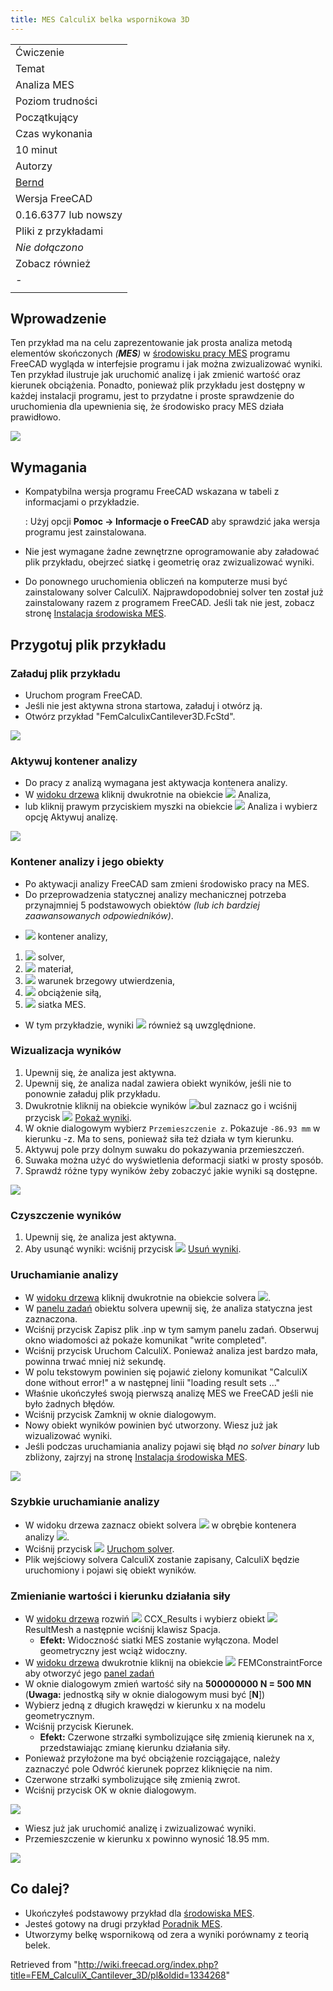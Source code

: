 ```yaml
---
title: MES CalculiX belka wspornikowa 3D
---
```


|                                                                             |
| --------------------------------------------------------------------------- |
| Ćwiczenie                                                                   |
| Temat                                                                       |
| Analiza MES                                                                 |
| Poziom trudności                                                            |
| Początkujący                                                                |
| Czas wykonania                                                              |
| 10 minut                                                                    |
| Autorzy                                                                     |
| [Bernd](http://www.freecadweb.org/wiki/index.php?title=User:Berndhahnebach) |
| Wersja FreeCAD                                                              |
| 0.16.6377 lub nowszy                                                        |
| Pliki z przykładami                                                         |
| _Nie dołączono_                                                             |
| Zobacz również                                                              |
| _-_                                                                         |
|                                                                             |

## Wprowadzenie

Ten przykład ma na celu zaprezentowanie jak prosta analiza metodą elementów skończonych _(**MES**)_ w [środowisku pracy MES](/FEM_Workbench/pl "FEM Workbench/pl") programu FreeCAD wygląda w interfejsie programu i jak można zwizualizować wyniki. Ten przykład ilustruje jak uruchomić analizę i jak zmienić wartość oraz kierunek obciążenia. Ponadto, ponieważ plik przykładu jest dostępny w każdej instalacji programu, jest to przydatne i proste sprawdzenie do uruchomienia dla upewnienia się, że środowisko pracy MES działa prawidłowo.

![](/images/FEM_example01_pic10.png)

## Wymagania

- Kompatybilna wersja programu FreeCAD wskazana w tabeli z informacjami o przykładzie.

  : Użyj opcji **Pomoc → Informacje o FreeCAD** aby sprawdzić jaka wersja programu jest zainstalowana.

- Nie jest wymagane żadne zewnętrzne oprogramowanie aby załadować plik przykładu, obejrzeć siatkę i geometrię oraz zwizualizować wyniki.
- Do ponownego uruchomienia obliczeń na komputerze musi być zainstalowany solver CalculiX. Najprawdopodobniej solver ten został już zainstalowany razem z programem FreeCAD. Jeśli tak nie jest, zobacz stronę [Instalacja środowiska MES](/FEM_Install/pl "FEM Install/pl").

## Przygotuj plik przykładu

### Załaduj plik przykładu

- Uruchom program FreeCAD.
- Jeśli nie jest aktywna strona startowa, załaduj i otwórz ją.
- Otwórz przykład "FemCalculixCantilever3D.FcStd".

![](/images/FEM_example01_pic11.png)

### Aktywuj kontener analizy

- Do pracy z analizą wymagana jest aktywacja kontenera analizy.
- W [widoku drzewa](/Tree_view/pl "Tree view/pl") kliknij dwukrotnie na obiekcie ![](/images/FEM_Analysis.svg) Analiza,
- lub kliknij prawym przyciskiem myszki na obiekcie ![](/images/FEM_Analysis.svg) Analiza i wybierz opcję Aktywuj analizę.

![](/images/FEM_example01_pic12.png)

### Kontener analizy i jego obiekty

- Po aktywacji analizy FreeCAD sam zmieni środowisko pracy na MES.
- Do przeprowadzenia statycznej analizy mechanicznej potrzeba przynajmniej 5 podstawowych obiektów _(lub ich bardziej zaawansowanych odpowiedników)_.

* ![](/images/FEM_Analysis.svg) kontener analizy,

1. ![](/images/FEM_SolverCalculixCxxtools.svg) solver,
2. ![](/images/FEM_MaterialSolid.svg) materiał,
3. ![](/images/FEM_ConstraintFixed.svg) warunek brzegowy utwierdzenia,
4. ![](/images/FEM_ConstraintForce.svg) obciążenie siłą,
5. ![](/images/FEM_FEMMesh.svg) siatka MES.

- W tym przykładzie, wyniki ![](/images/FEM_ResultShow.svg) również są uwzględnione.

### Wizualizacja wyników

1. Upewnij się, że analiza jest aktywna.
2. Upewnij się, że analiza nadal zawiera obiekt wyników, jeśli nie to ponownie załaduj plik przykładu.
3. Dwukrotnie kliknij na obiekcie wyników ![](/images/FEM_ResultShow.svg)bul zaznacz go i wciśnij przycisk ![](/images/FEM_ResultShow.svg) [Pokaż wyniki](/FEM_ResultShow/pl "FEM ResultShow/pl").
4. W oknie dialogowym wybierz `Przemieszczenie z`. Pokazuje `-86.93 mm` w kierunku -z. Ma to sens, ponieważ siła też działa w tym kierunku.
5. Aktywuj pole przy dolnym suwaku do pokazywania przemieszczeń.
6. Suwaka można użyć do wyświetlenia deformacji siatki w prosty sposób.
7. Sprawdź różne typy wyników żeby zobaczyć jakie wyniki są dostępne.

![](/images/FEM_example01_pic13.png)

### Czyszczenie wyników

1. Upewnij się, że analiza jest aktywna.
2. Aby usunąć wyniki: wciśnij przycisk ![](/images/FEM_ResultsPurge.svg) [Usuń wyniki](/FEM_ResultsPurge/pl "FEM ResultsPurge/pl").

### Uruchamianie analizy

- W [widoku drzewa](/Tree_view/pl "Tree view/pl") kliknij dwukrotnie na obiekcie solvera ![](/images/FEM_SolverCalculixCxxtools.svg).
- W [panelu zadań](/Task_panel/pl "Task panel/pl") obiektu solvera upewnij się, że analiza statyczna jest zaznaczona.
- Wciśnij przycisk Zapisz plik .inp w tym samym panelu zadań. Obserwuj okno wiadomości aż pokaże komunikat "write completed".
- Wciśnij przycisk Uruchom CalculiX. Ponieważ analiza jest bardzo mała, powinna trwać mniej niż sekundę.
- W polu tekstowym powinien się pojawić zielony komunikat "CalculiX done without error!" a w następnej linii "loading result sets ..."
- Właśnie ukończyłeś swoją pierwszą analizę MES we FreeCAD jeśli nie było żadnych błędów.
- Wciśnij przycisk Zamknij w oknie dialogowym.
- Nowy obiekt wyników powinien być utworzony. Wiesz już jak wizualizować wyniki.
- Jeśli podczas uruchamiania analizy pojawi się błąd _no solver binary_ lub zbliżony, zajrzyj na stronę [Instalacja środowiska MES](/FEM_Install/pl "FEM Install/pl").

![](/images/FEM_example01_pic14.png)

### Szybkie uruchamianie analizy

- W widoku drzewa zaznacz obiekt solvera ![](/images/FEM_SolverCalculixCxxtools.svg) w obrębie kontenera analizy ![](/images/FEM_Analysis.svg).
- Wciśnij przycisk ![](/images/FEM_SolverRun.svg) [Uruchom solver](/FEM_SolverRun/pl "FEM SolverRun/pl").
- Plik wejściowy solvera CalculiX zostanie zapisany, CalculiX będzie uruchomiony i pojawi się obiekt wyników.

### Zmienianie wartości i kierunku działania siły

- W [widoku drzewa](/Tree_view/pl "Tree view/pl") rozwiń ![](/images/FEM_ResultShow.svg) CCX_Results i wybierz obiekt ![](/images/FEM_MeshResult.svg) ResultMesh a następnie wciśnij klawisz Spacja.
  - **Efekt:** Widoczność siatki MES zostanie wyłączona. Model geometryczny jest wciąż widoczny.
- W [widoku drzewa](/Tree_view/pl "Tree view/pl") dwukrotnie kliknij na obiekcie ![](/images/FEM_ConstraintForce.svg) FEMConstraintForce aby otworzyć jego [panel zadań](/Task_panel/pl "Task panel/pl")
- W oknie dialogowym zmień wartość siły na **500000000 N = 500 MN** (**Uwaga:** jednostką siły w oknie dialogowym musi być [**N**])
- Wybierz jedną z długich krawędzi w kierunku x na modelu geometrycznym.
- Wciśnij przycisk Kierunek.
  - **Efekt:** Czerwone strzałki symbolizujące siłę zmienią kierunek na x, przedstawiając zmianę kierunku działania siły.
- Ponieważ przyłożone ma być obciążenie rozciągające, należy zaznaczyć pole Odwróć kierunek poprzez kliknięcie na nim.
- Czerwone strzałki symbolizujące siłę zmienią zwrot.
- Wciśnij przycisk OK w oknie dialogowym.

![](/images/FEM_example01_pic15.png)

- Wiesz już jak uruchomić analizę i zwizualizować wyniki.
- Przemieszczenie w kierunku x powinno wynosić 18.95 mm.

![](/images/FEM_example01_pic16.png)

## Co dalej?

- Ukończyłeś podstawowy przykład dla [środowiska MES](/FEM_Workbench/pl "FEM Workbench/pl").
- Jesteś gotowy na drugi przykład [Poradnik MES](/FEM_tutorial/pl "FEM tutorial/pl").
- Utworzymy belkę wspornikową od zera a wyniki porównamy z teorią belek.

Retrieved from "<http://wiki.freecad.org/index.php?title=FEM_CalculiX_Cantilever_3D/pl&oldid=1334268>"
